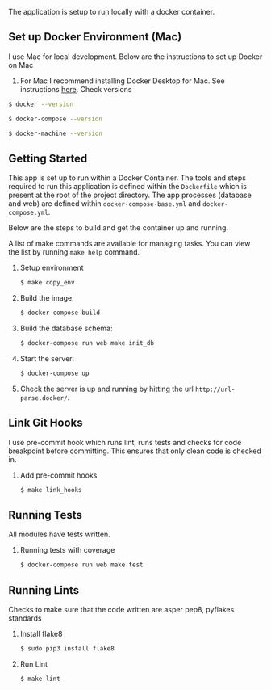 The application is setup to run locally with a docker container.

## Set up Docker Environment (Mac)
I use Mac for local development. Below are the instructions to set up
Docker on Mac

1. For Mac I recommend installing Docker Desktop for Mac. See instructions [here](https://docs.docker.com/docker-for-mac/). Check versions
```bash
$ docker --version

$ docker-compose --version

$ docker-machine --version
```


## Getting Started
This app is set up to run within a Docker Container.
The tools and steps required to run this application is defined within the
`Dockerfile` which is present at the root of the project directory.
The app processes (database and web) are defined within `docker-compose-base.yml` and `docker-compose.yml`.

Below are the steps to build and get the container up and running.

A list of make commands are available for managing tasks. You can view the list by running `make help` command.

1. Setup environment

    ``` bash
    $ make copy_env
    ```

2. Build the image:

    ``` bash
    $ docker-compose build
    ```

3. Build the database schema:

    ``` bash
    $ docker-compose run web make init_db
    ```

4. Start the server:

    ``` bash
    $ docker-compose up
    ```

5. Check the server is up and running by hitting the url `http://url-parse.docker/`.

## Link Git Hooks
I use pre-commit hook which runs lint, runs tests and checks for code breakpoint before committing. This ensures that only clean code is checked in.

1. Add pre-commit hooks

    ``` bash
    $ make link_hooks
    ```

## Running Tests
All modules have tests written.

1. Running tests with coverage

    ``` bash
    $ docker-compose run web make test
    ```

## Running Lints
Checks to make sure that the code written are asper pep8, pyflakes standards

1. Install flake8

    ``` bash
    $ sudo pip3 install flake8
    ```

2. Run Lint

    ``` bash
    $ make lint
    ```
